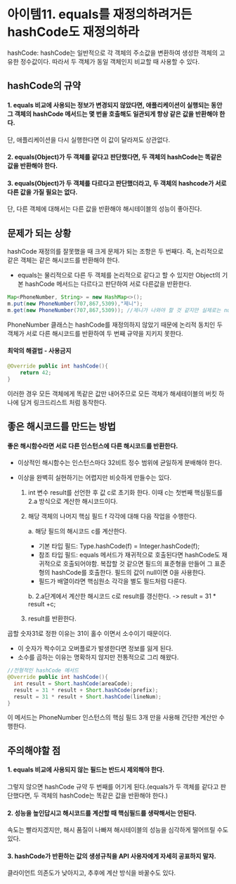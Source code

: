 # 아이템11. equals를 재정의하려거든 hashCode도 재정의하라



hashCode: hashCode는 일반적으로 각 객체의 주소값을 변환하여 생성한 객체의 고유한 정수값이다. 따라서 두 객체가 동일 객체인지 비교할 때 사용할 수 있다.



## hashCode의 규약

#### 1. equals 비교에 사용되는 정보가 변경되지 않았다면, 애플리케이션이 실행되는 동안 그 객체의 hashCode 메서드는 몇 번을 호출해도 일관되게 항상 같은 값을 반환해야 한다.

단, 애플리케이션을 다시 실행한다면 이 값이 달라져도 상관없다.

#### 2. equals(Object)가 두 객체를 같다고 판단했다면, 두 객체의 hashCode는 똑같은 값을 반환해야 한다.

#### 3. equals(Object)가 두 객체를 다르다고 판단했더라고, 두 객체의 hashcode가 서로 다른 값을 가질 필요는 없다.

단, 다른 객체에 대해서는 다른 값을 반환해야 해시테이블의 성능이 좋아진다.



## 문제가 되는 상황

hashCode 재정의를 잘못했을 때 크게 문제가 되는 조항은 두 번째다. 즉, 논리적으로 같은 객체는 같은 해시코드를 반환해야 한다.

- equals는 물리적으로 다른 두 객체를 논리적으로 같다고 할 수 있지만 Object의 기본 hashCode 메서드는 다르다고 판단하여 서로 다른값을 반환한다.

```java
Map<PhoneNumber, String> = new HashMap<>();
m.put(new PhoneNumber(707,867,5309),"제니");
m.get(new PhoneNumber(707,867,5309)); //제니가 나와야 할 것 같지만 실제로는 null반환
```

PhoneNumber 클래스는 hashCode를 재정의하지 않았기 때문에 논리적 동치인 두 객체가 서로 다른 해시코드를 반환하여 두 번째 규약을 지키지 못한다.



#### 최악의 해결법 - 사용금지

```java
@Override public int hashCode(){
	return 42;
}
```

이러한 경우 모든 객체에게 똑같은 값만 내어주므로 모든 객체가 해세테이블의 버킷 하나에 담겨 링크드리스트 처럼 동작한다.



## 좋은 해시코드를 만드는 방법

#### 좋은 해시함수라면 서로 다른 인스턴스에 다른 해시코드를 반환한다.

- 이상적인 해시함수는 인스턴스마다 32비트 정수 범위에 균일하게 분배해야 한다.

- 이상을 완벽히 실현하기는 어렵지만 비슷하게 만들수는 있다.

  1. int 변수 result를 선언한 후 값 c로 초기화 한다. 이때 c는 첫번째 핵심필드를 2.a 방식으로 계산한 해시코드이다.

  2. 해당 객체의 나머지 핵심 필드 f 각각에 대해 다음 작업을 수행한다.

     a. 해당 필드의 해시코드 c를 계산한다.

     - 기본 타입 필드: Type.hashCode(f) = Integer.hashCode(f);
     - 참조 타입 필드: equals 메서드가 재귀적으로 호출된다면 hashCode도 재귀적으로 호출되어야함. 복잡할 것 같으면 필드의 표준형을 만들어 그 표준형의 hashCode를 호출한다. 필드의 값이 null이면 0을 사용한다.
     - 필드가 배열이라면 핵심원소 각각을 별도 필드처럼 다룬다.

     b. 2.a단계에서 계산한 해시코드 c로 result를 갱신한다. -> result = 31 * result +c;

  3. result를 반환한다.

곱할 숫자31로 정한 이유는 31이 홀수 이면서 소수이기 때문이다.

- 이 숫자가 짝수이고 오버플로가 발생한다면 정보를 잃게 된다.
- 소수를 곱하는 이유는 명확하지 않지만 전통적으로 그리 해왔다.

```java
//전형적인 hashCode 메서드
@Override public int hashCode(){
  int result = Short.hashCode(areaCode);
  result = 31 * result + Short.hashCode(prefix);
  result = 31 * result + Short.hashCode(lineNum);
}
```

이 메서드는 PhoneNumber 인스턴스의 핵심 필드 3개 만을 사용해 간단한 계산만 수행한다.



## 주의해야할 점

#### 1. equals 비교에 사용되지 않는 필드는 반드시 제외해야 한다.

그렇지 않으면 hashCode 규약 두 번째를 어기게 된다.(equals가 두 객체를 같다고 판단했다면, 두 객체의 hashCode는 똑같은 값을 반환해야 한다.)

#### 2. 성능을 높인답시고 해시코드를 계산할 때 핵심필드를 생략해서는 안된다.

속도는 빨라지겠지만, 해시 품질이 나빠져 해시테이블의 성능을 심각하게 떨어뜨릴 수도 있다.

#### 3. hashCode가 반환하는 값의 생셩규칙을 API 사용자에게 자세히 공표하지 말자.

클라이언트 의존도가 낮아지고, 추후에 계산 방식을 바꿀수도 있다.







